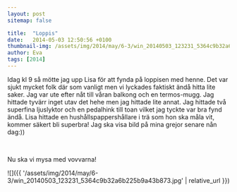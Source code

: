 ```yaml
---
layout: post
sitemap: false

title:  "Loppis"
date:   2014-05-03 12:50:56 +0100
thumbnail-img: /assets/img/2014/may/6-3/win_20140503_123231_5364c9b32a6b225b9a43b873.jpg
author: Eva
tags: [2014]
---
```


Idag kl 9 så mötte jag upp Lisa för att fynda på loppisen med henne. Det var sjukt mycket folk där som vanligt men vi lyckades faktiskt ändå hitta lite saker. Jag var ute efter nåt till våran balkong och en termos-mugg. Jag hittade tyvärr inget utav det hehe men jag hittade lite annat. Jag hittade två superfina ljuslyktor och en pedalhink till toan vilket jag tyckte var bra fynd ändå. Lisa hittade en hushållspappershållare i trä som hon ska måla vit, kommer säkert bli superbra! Jag ska visa bild på mina grejor senare nån dag:))




 




Nu ska vi mysa med vovvarna!

![]({{ '/assets/img/2014/may/6-3/win_20140503_123231_5364c9b32a6b225b9a43b873.jpg'  | relative_url }})

